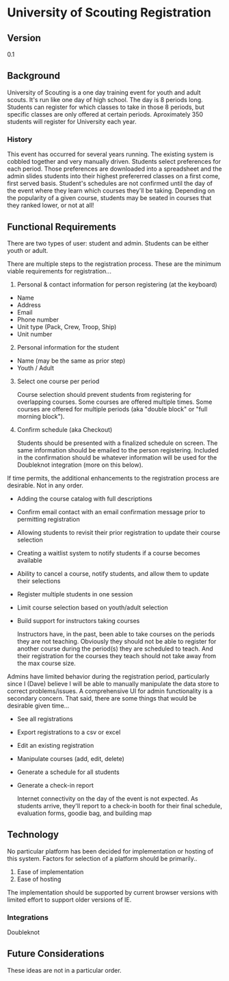 # University of Scouting Registration

## Version

0.1

## Background

University of Scouting is a one day training event for youth and adult scouts. It's run like one day of high school. The day is 8 periods long. Students can register for which classes to take in those 8 periods, but specific classes are only offered at certain periods. Aproximately 350 students will register for University each year.

### History

This event has occurred for several years running. The existing system is cobbled together and very manually driven. Students select preferences for each period. Those preferences are downloaded into a spreadsheet and the admin slides students into their highest prefererred classes on a first come, first served basis. Student's schedules are not confirmed until the day of the event where they learn which courses they'll be taking. Depending on the popularity of a given course, students may be seated in courses that they ranked lower, or not at all!

## Functional Requirements

There are two types of user: student and admin. Students can be either youth or adult.

There are multiple steps to the registration process. These are the minimum viable requirements for registration...

1. Personal & contact information for person registering (at the keyboard)
  * Name
  * Address
  * Email
  * Phone number
  * Unit type (Pack, Crew, Troop, Ship)
  * Unit number

2. Personal information for the student
  * Name (may be the same as prior step)
  * Youth / Adult

3. Select one course per period

   Course selection should prevent students from registering for overlapping courses. Some courses are offered multiple times. Some courses are offered for multiple periods (aka "double block" or "full morning block").
   
4. Confirm schedule (aka Checkout)

   Students should be presented with a finalized schedule on screen. The same information should be emailed to the person registering. Included in the confirmation should be whatever information will be used for the Doubleknot integration (more on this below).

If time permits, the additional enhancements to the registration process are desirable. Not in any order.

 - Adding the course catalog with full descriptions 
 - Confirm email contact with an email confirmation message prior to permitting registration
 - Allowing students to revisit their prior registration to update their course selection
 - Creating a waitlist system to notify students if a course becomes available
 - Ability to cancel a course, notify students, and allow them to update their selections
 - Register multiple students in one session
 - Limit course selection based on youth/adult selection
 - Build support for instructors taking courses

   Instructors have, in the past, been able to take courses on the periods they are not teaching. Obviously they should not be able to register for another course during the period(s) they are scheduled to teach. And their registration for the courses they teach should not take away from the max course size.

Admins have limited behavior during the registration period, particularly since I (Dave) believe I will be able to manually manipulate the data store to correct problems/issues. A comprehensive UI for admin functionality is a secondary concern. That said, there are some things that would be desirable given time...

 - See all registrations
 - Export registrations to a csv or excel
 - Edit an existing registration
 - Manipulate courses (add, edit, delete)
 - Generate a schedule for all students
 - Generate a check-in report
   
   Internet connectivity on the day of the event is not expected. As students arrive, they'll report to a check-in booth for their final schedule, evaluation forms, goodie bag, and building map

## Technology

No particular platform has been decided for implementation or hosting of this system. Factors for selection of a platform should be primarily..

1. Ease of implementation
2. Ease of hosting

The implementation should be supported by current browser versions with limited effort to support older versions of IE.

### Integrations

Doubleknot

## Future Considerations

These ideas are not in a particular order.

